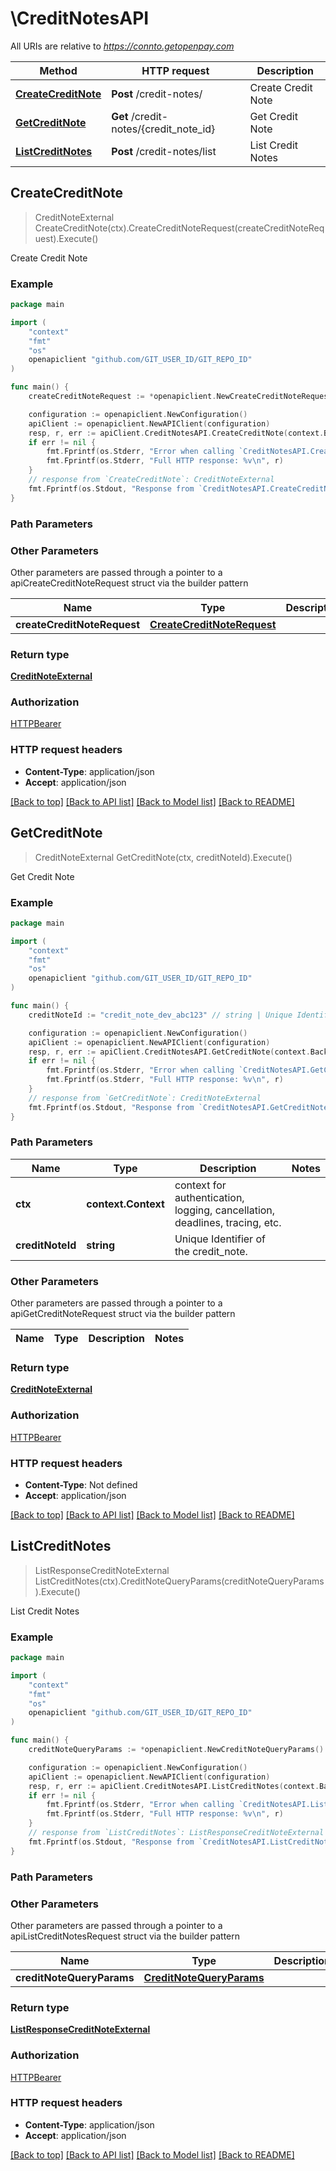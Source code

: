 # \CreditNotesAPI

All URIs are relative to *https://connto.getopenpay.com*

Method | HTTP request | Description
------------- | ------------- | -------------
[**CreateCreditNote**](CreditNotesAPI.md#CreateCreditNote) | **Post** /credit-notes/ | Create Credit Note
[**GetCreditNote**](CreditNotesAPI.md#GetCreditNote) | **Get** /credit-notes/{credit_note_id} | Get Credit Note
[**ListCreditNotes**](CreditNotesAPI.md#ListCreditNotes) | **Post** /credit-notes/list | List Credit Notes



## CreateCreditNote

> CreditNoteExternal CreateCreditNote(ctx).CreateCreditNoteRequest(createCreditNoteRequest).Execute()

Create Credit Note



### Example

```go
package main

import (
    "context"
    "fmt"
    "os"
    openapiclient "github.com/GIT_USER_ID/GIT_REPO_ID"
)

func main() {
    createCreditNoteRequest := *openapiclient.NewCreateCreditNoteRequest("InvoiceId_example", int32(123), []openapiclient.CreateCreditNoteLine{*openapiclient.NewCreateCreditNoteLine(int32(123), openapiclient.CurrencyEnum("usd"), openapiclient.CreditNoteLineType("invoice_line_item"))}) // CreateCreditNoteRequest | 

    configuration := openapiclient.NewConfiguration()
    apiClient := openapiclient.NewAPIClient(configuration)
    resp, r, err := apiClient.CreditNotesAPI.CreateCreditNote(context.Background()).CreateCreditNoteRequest(createCreditNoteRequest).Execute()
    if err != nil {
        fmt.Fprintf(os.Stderr, "Error when calling `CreditNotesAPI.CreateCreditNote``: %v\n", err)
        fmt.Fprintf(os.Stderr, "Full HTTP response: %v\n", r)
    }
    // response from `CreateCreditNote`: CreditNoteExternal
    fmt.Fprintf(os.Stdout, "Response from `CreditNotesAPI.CreateCreditNote`: %v\n", resp)
}
```

### Path Parameters



### Other Parameters

Other parameters are passed through a pointer to a apiCreateCreditNoteRequest struct via the builder pattern


Name | Type | Description  | Notes
------------- | ------------- | ------------- | -------------
 **createCreditNoteRequest** | [**CreateCreditNoteRequest**](CreateCreditNoteRequest.md) |  | 

### Return type

[**CreditNoteExternal**](CreditNoteExternal.md)

### Authorization

[HTTPBearer](../README.md#HTTPBearer)

### HTTP request headers

- **Content-Type**: application/json
- **Accept**: application/json

[[Back to top]](#) [[Back to API list]](../README.md#documentation-for-api-endpoints)
[[Back to Model list]](../README.md#documentation-for-models)
[[Back to README]](../README.md)


## GetCreditNote

> CreditNoteExternal GetCreditNote(ctx, creditNoteId).Execute()

Get Credit Note

### Example

```go
package main

import (
    "context"
    "fmt"
    "os"
    openapiclient "github.com/GIT_USER_ID/GIT_REPO_ID"
)

func main() {
    creditNoteId := "credit_note_dev_abc123" // string | Unique Identifier of the credit_note.

    configuration := openapiclient.NewConfiguration()
    apiClient := openapiclient.NewAPIClient(configuration)
    resp, r, err := apiClient.CreditNotesAPI.GetCreditNote(context.Background(), creditNoteId).Execute()
    if err != nil {
        fmt.Fprintf(os.Stderr, "Error when calling `CreditNotesAPI.GetCreditNote``: %v\n", err)
        fmt.Fprintf(os.Stderr, "Full HTTP response: %v\n", r)
    }
    // response from `GetCreditNote`: CreditNoteExternal
    fmt.Fprintf(os.Stdout, "Response from `CreditNotesAPI.GetCreditNote`: %v\n", resp)
}
```

### Path Parameters


Name | Type | Description  | Notes
------------- | ------------- | ------------- | -------------
**ctx** | **context.Context** | context for authentication, logging, cancellation, deadlines, tracing, etc.
**creditNoteId** | **string** | Unique Identifier of the credit_note. | 

### Other Parameters

Other parameters are passed through a pointer to a apiGetCreditNoteRequest struct via the builder pattern


Name | Type | Description  | Notes
------------- | ------------- | ------------- | -------------


### Return type

[**CreditNoteExternal**](CreditNoteExternal.md)

### Authorization

[HTTPBearer](../README.md#HTTPBearer)

### HTTP request headers

- **Content-Type**: Not defined
- **Accept**: application/json

[[Back to top]](#) [[Back to API list]](../README.md#documentation-for-api-endpoints)
[[Back to Model list]](../README.md#documentation-for-models)
[[Back to README]](../README.md)


## ListCreditNotes

> ListResponseCreditNoteExternal ListCreditNotes(ctx).CreditNoteQueryParams(creditNoteQueryParams).Execute()

List Credit Notes

### Example

```go
package main

import (
    "context"
    "fmt"
    "os"
    openapiclient "github.com/GIT_USER_ID/GIT_REPO_ID"
)

func main() {
    creditNoteQueryParams := *openapiclient.NewCreditNoteQueryParams() // CreditNoteQueryParams | 

    configuration := openapiclient.NewConfiguration()
    apiClient := openapiclient.NewAPIClient(configuration)
    resp, r, err := apiClient.CreditNotesAPI.ListCreditNotes(context.Background()).CreditNoteQueryParams(creditNoteQueryParams).Execute()
    if err != nil {
        fmt.Fprintf(os.Stderr, "Error when calling `CreditNotesAPI.ListCreditNotes``: %v\n", err)
        fmt.Fprintf(os.Stderr, "Full HTTP response: %v\n", r)
    }
    // response from `ListCreditNotes`: ListResponseCreditNoteExternal
    fmt.Fprintf(os.Stdout, "Response from `CreditNotesAPI.ListCreditNotes`: %v\n", resp)
}
```

### Path Parameters



### Other Parameters

Other parameters are passed through a pointer to a apiListCreditNotesRequest struct via the builder pattern


Name | Type | Description  | Notes
------------- | ------------- | ------------- | -------------
 **creditNoteQueryParams** | [**CreditNoteQueryParams**](CreditNoteQueryParams.md) |  | 

### Return type

[**ListResponseCreditNoteExternal**](ListResponseCreditNoteExternal.md)

### Authorization

[HTTPBearer](../README.md#HTTPBearer)

### HTTP request headers

- **Content-Type**: application/json
- **Accept**: application/json

[[Back to top]](#) [[Back to API list]](../README.md#documentation-for-api-endpoints)
[[Back to Model list]](../README.md#documentation-for-models)
[[Back to README]](../README.md)

